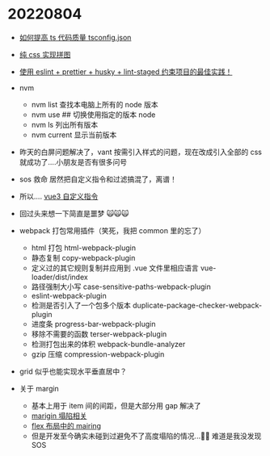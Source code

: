 <!--
 * @Desc:
 * @Author: 曾茹菁
 * @Date: 2022-08-04 09:05:15
 * @LastEditors: 曾茹菁
 * @LastEditTime: 2022-08-05 14:22:37
-->

# 20220804

- [如何提高 ts 代码质量 tsconfig.json](https://mp.weixin.qq.com/s/pxbQbvZP2IWMQzA7v8YV4w)

- [纯 css 实现拼图](https://mp.weixin.qq.com/s/e2t3X9gfBFIZjEEgU5oPzg)
- [使用 eslint + prettier + husky + lint-staged 约束项目的最佳实践！](https://juejin.cn/post/7127829940380106782)
- nvm
  - nvm list 查找本电脑上所有的 node 版本
  - nvm use ## 切换使用指定的版本 node
  - nvm ls 列出所有版本
  - nvm current 显示当前版本
- 昨天的白屏问题解决了，vant 按需引入样式的问题，现在改成引入全部的 css 就成功了....小朋友是否有很多问号
- sos 救命 居然把自定义指令和过滤搞混了，离谱！
- 所以.... [vue3 自定义指令](/quick-check/vue3-directive)
- 回过头来想一下简直是噩梦 🙀🙀🙀
- webpack 打包常用插件（笑死，我把 common 里的忘了）
  - html 打包 html-webpack-plugin
  - 静态复制 copy-webpack-plugin
  - 定义过的其它规则复制并应用到 .vue 文件里相应语言 vue-loader/dist/index
  - 路径强制大小写 case-sensitive-paths-webpack-plugin
  - eslint-webpack-plugin
  - 检测是否引入了一个包多个版本 duplicate-package-checker-webpack-plugin
  - 进度条 progress-bar-webpack-plugin
  - 移除不需要的函数 terser-webpack-plugin
  - 检测打包出来的体积 webpack-bundle-analyzer
  - gzip 压缩 compression-webpack-plugin
- grid 似乎也能实现水平垂直居中？
- 关于 margin
  - 基本上用于 item 间的间距，但是大部分用 gap 解决了
  - [marigin 塌陷相关](https://juejin.cn/post/6976272394247897101)
  - [flex 布局中的 mairing](https://juejin.cn/post/6844903704085135373)
  - 但是开发至今确实未碰到过避免不了高度塌陷的情况...🙉🙉 难道是我没发现 SOS
